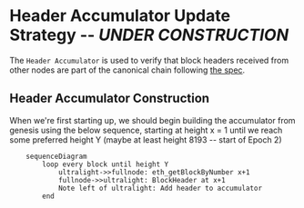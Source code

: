# Header Accumulator Update Strategy -- *UNDER CONSTRUCTION*

The `Header Accumulator` is used to verify that block headers received from other nodes are part of the canonical chain following [the spec](https://github.com/ethereum/portal-network-specs/blob/header-gossip-test-vectors/header-gossip-network.md).

## Header Accumulator Construction

When we're first starting up, we should begin building the accumulator from genesis using the below sequence, starting at height x = 1 until we reach some preferred height Y (maybe at least height 8193 -- start of Epoch 2)

```mermaid
    sequenceDiagram
        loop every block until height Y
            ultralight->>fullnode: eth_getBlockByNumber x+1
            fullnode->>ultralight: BlockHeader at x+1
            Note left of ultralight: Add header to accumulator
        end
```

